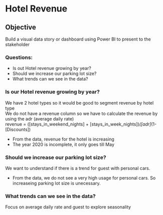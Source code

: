# Hotel Revenue
## Objective 
  Build a visual data story or dashboard using Power BI to present to the stakeholder
### Questions:
  - Is out Hotel revenue growing by year?
  - Should we increase our parking lot size?
  - What trends can we see in the data?
### Is our Hotel revenue growing by year?
We have 2 hotel types so it would be good to segment revenue by hotel type </br>
We do not have a revenue column so we have to calculate the revenue by using the adr (average daily rate) </br>
revenue = ([stays_in_weekend_nights] + [stays_in_week_nights])*([adr]*(1-[Discounts]) </br>
  - From the data, revenue for the hotel is increasing
  - The year 2020 is incomplete, it only goes till May 
### Should we increase our parking lot size?
We want to understand if there is a trend for guest with personal cars. 
  - From the data, we do not see a very high usage for personal cars. So increaseing parking lot size is unecessary. 
### What trends can we see in the data?
Focus on average daily rate and guest to explore seasonality
